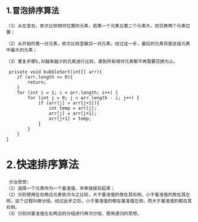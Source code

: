 ## 1.冒泡排序算法 ##

	（1）从左至右，依次比较相邻位置的元素，若第一个元素比第二个元素大，则交换两个元素位置；

	（2）从开始的第一对元素，依次比较至最后一对元素，经过这一步，最后的元素将是这组元素中最大的元素；

	（3）重复步骤b,对越来越少的元素进行比较，直到所有相邻元素都不再需要交换为止。

	 private void bubbleSort(int[] arr){
        if (arr.length <= 0){
            return;
        }
        for (int i = 1; i < arr.length; i++) {
            for (int j = 0; j < arr.length - i; j++) {
                if (arr[j] > arr[j+1]){
                    int temp = arr[j];
                    arr[j] = arr[j+1];
                    arr[j+1] = temp;
                }
            }
        }
    }


# 2.快速排序算法 #
	 分治思想:
	（1）选择一个元素作为一个基准值，并单独保存起来；
	（2）分别使用左右两边元素依次与之比较，大于基准值的放在其右侧，小于基准值的放在其左侧，这个过程叫做分组。经过此步之后，小于基准值的都在基准值左侧，而大于基准值的都在其右侧。
	（3）分别对基准值左右两边的分组进行再次分组，使用递归的思想。
	
	

	


	